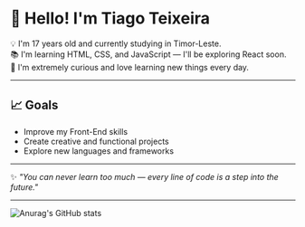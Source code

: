 # 👋 Hello! I'm Tiago Teixeira 

💡 I'm 17 years old and currently studying in Timor-Leste. <br>
📚 I'm learning HTML, CSS, and JavaScript — I'll be exploring React soon. <br>
🚀 I'm extremely curious and love learning new things every day.

---

## 📈 Goals
- Improve my Front-End skills
- Create creative and functional projects
- Explore new languages and frameworks

---

✨ *"You can never learn too much — every line of code is a step into the future."*

---
![Anurag's GitHub stats](https://github-readme-stats.vercel.app/api?username=TiagovskiCode&show_icons=true&theme=tokyonight)
